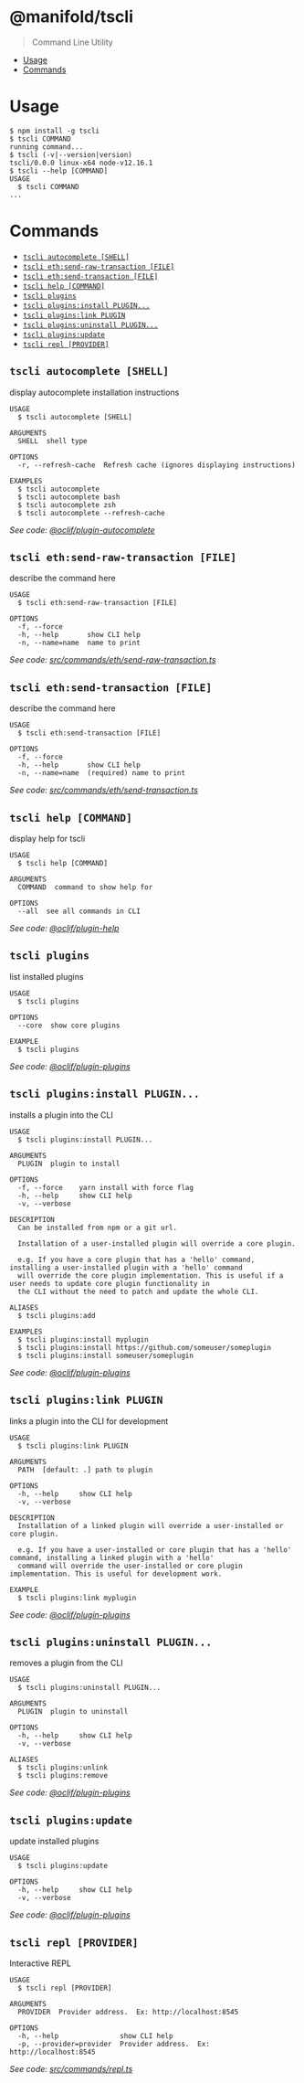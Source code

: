 @manifold/tscli
=====

> Command Line Utility

<!-- toc -->
* [Usage](#usage)
* [Commands](#commands)
<!-- tocstop -->
# Usage
<!-- usage -->
```sh-session
$ npm install -g tscli
$ tscli COMMAND
running command...
$ tscli (-v|--version|version)
tscli/0.0.0 linux-x64 node-v12.16.1
$ tscli --help [COMMAND]
USAGE
  $ tscli COMMAND
...
```
<!-- usagestop -->
# Commands
<!-- commands -->
* [`tscli autocomplete [SHELL]`](#tscli-autocomplete-shell)
* [`tscli eth:send-raw-transaction [FILE]`](#tscli-ethsend-raw-transaction-file)
* [`tscli eth:send-transaction [FILE]`](#tscli-ethsend-transaction-file)
* [`tscli help [COMMAND]`](#tscli-help-command)
* [`tscli plugins`](#tscli-plugins)
* [`tscli plugins:install PLUGIN...`](#tscli-pluginsinstall-plugin)
* [`tscli plugins:link PLUGIN`](#tscli-pluginslink-plugin)
* [`tscli plugins:uninstall PLUGIN...`](#tscli-pluginsuninstall-plugin)
* [`tscli plugins:update`](#tscli-pluginsupdate)
* [`tscli repl [PROVIDER]`](#tscli-repl-provider)

## `tscli autocomplete [SHELL]`

display autocomplete installation instructions

```
USAGE
  $ tscli autocomplete [SHELL]

ARGUMENTS
  SHELL  shell type

OPTIONS
  -r, --refresh-cache  Refresh cache (ignores displaying instructions)

EXAMPLES
  $ tscli autocomplete
  $ tscli autocomplete bash
  $ tscli autocomplete zsh
  $ tscli autocomplete --refresh-cache
```

_See code: [@oclif/plugin-autocomplete](https://github.com/oclif/plugin-autocomplete/blob/v0.1.5/src/commands/autocomplete/index.ts)_

## `tscli eth:send-raw-transaction [FILE]`

describe the command here

```
USAGE
  $ tscli eth:send-raw-transaction [FILE]

OPTIONS
  -f, --force
  -h, --help       show CLI help
  -n, --name=name  name to print
```

_See code: [src/commands/eth/send-raw-transaction.ts](https://github.com/manifoldfinance/tscli/blob/v0.0.0/src/commands/eth/send-raw-transaction.ts)_

## `tscli eth:send-transaction [FILE]`

describe the command here

```
USAGE
  $ tscli eth:send-transaction [FILE]

OPTIONS
  -f, --force
  -h, --help       show CLI help
  -n, --name=name  (required) name to print
```

_See code: [src/commands/eth/send-transaction.ts](https://github.com/manifoldfinance/tscli/blob/v0.0.0/src/commands/eth/send-transaction.ts)_

## `tscli help [COMMAND]`

display help for tscli

```
USAGE
  $ tscli help [COMMAND]

ARGUMENTS
  COMMAND  command to show help for

OPTIONS
  --all  see all commands in CLI
```

_See code: [@oclif/plugin-help](https://github.com/oclif/plugin-help/blob/v2.2.3/src/commands/help.ts)_

## `tscli plugins`

list installed plugins

```
USAGE
  $ tscli plugins

OPTIONS
  --core  show core plugins

EXAMPLE
  $ tscli plugins
```

_See code: [@oclif/plugin-plugins](https://github.com/oclif/plugin-plugins/blob/v1.7.9/src/commands/plugins/index.ts)_

## `tscli plugins:install PLUGIN...`

installs a plugin into the CLI

```
USAGE
  $ tscli plugins:install PLUGIN...

ARGUMENTS
  PLUGIN  plugin to install

OPTIONS
  -f, --force    yarn install with force flag
  -h, --help     show CLI help
  -v, --verbose

DESCRIPTION
  Can be installed from npm or a git url.

  Installation of a user-installed plugin will override a core plugin.

  e.g. If you have a core plugin that has a 'hello' command, installing a user-installed plugin with a 'hello' command 
  will override the core plugin implementation. This is useful if a user needs to update core plugin functionality in 
  the CLI without the need to patch and update the whole CLI.

ALIASES
  $ tscli plugins:add

EXAMPLES
  $ tscli plugins:install myplugin 
  $ tscli plugins:install https://github.com/someuser/someplugin
  $ tscli plugins:install someuser/someplugin
```

_See code: [@oclif/plugin-plugins](https://github.com/oclif/plugin-plugins/blob/v1.7.9/src/commands/plugins/install.ts)_

## `tscli plugins:link PLUGIN`

links a plugin into the CLI for development

```
USAGE
  $ tscli plugins:link PLUGIN

ARGUMENTS
  PATH  [default: .] path to plugin

OPTIONS
  -h, --help     show CLI help
  -v, --verbose

DESCRIPTION
  Installation of a linked plugin will override a user-installed or core plugin.

  e.g. If you have a user-installed or core plugin that has a 'hello' command, installing a linked plugin with a 'hello' 
  command will override the user-installed or core plugin implementation. This is useful for development work.

EXAMPLE
  $ tscli plugins:link myplugin
```

_See code: [@oclif/plugin-plugins](https://github.com/oclif/plugin-plugins/blob/v1.7.9/src/commands/plugins/link.ts)_

## `tscli plugins:uninstall PLUGIN...`

removes a plugin from the CLI

```
USAGE
  $ tscli plugins:uninstall PLUGIN...

ARGUMENTS
  PLUGIN  plugin to uninstall

OPTIONS
  -h, --help     show CLI help
  -v, --verbose

ALIASES
  $ tscli plugins:unlink
  $ tscli plugins:remove
```

_See code: [@oclif/plugin-plugins](https://github.com/oclif/plugin-plugins/blob/v1.7.9/src/commands/plugins/uninstall.ts)_

## `tscli plugins:update`

update installed plugins

```
USAGE
  $ tscli plugins:update

OPTIONS
  -h, --help     show CLI help
  -v, --verbose
```

_See code: [@oclif/plugin-plugins](https://github.com/oclif/plugin-plugins/blob/v1.7.9/src/commands/plugins/update.ts)_

## `tscli repl [PROVIDER]`

Interactive REPL

```
USAGE
  $ tscli repl [PROVIDER]

ARGUMENTS
  PROVIDER  Provider address.  Ex: http://localhost:8545

OPTIONS
  -h, --help               show CLI help
  -p, --provider=provider  Provider address.  Ex: http://localhost:8545
```

_See code: [src/commands/repl.ts](https://github.com/manifoldfinance/tscli/blob/v0.0.0/src/commands/repl.ts)_
<!-- commandsstop -->
